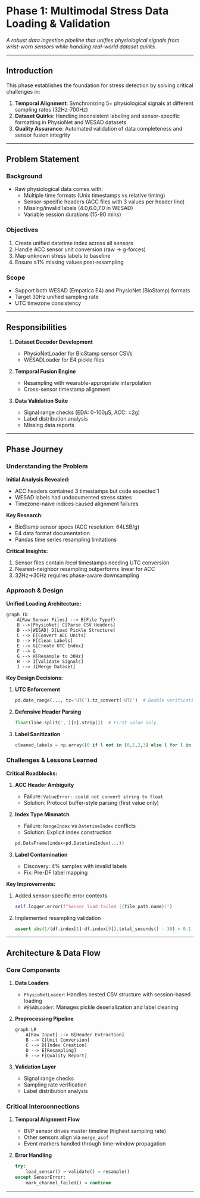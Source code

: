 # Phase 1: Multimodal Stress Data Loading & Validation

_A robust data ingestion pipeline that unifies physiological signals from wrist-worn sensors while handling real-world dataset quirks._

---

## Introduction

This phase establishes the foundation for stress detection by solving critical challenges in:
1. **Temporal Alignment**: Synchronizing 5+ physiological signals at different sampling rates (32Hz-700Hz)
2. **Dataset Quirks**: Handling inconsistent labeling and sensor-specific formatting in PhysioNet and WESAD datasets
3. **Quality Assurance**: Automated validation of data completeness and sensor fusion integrity

---

## Problem Statement

### Background
- Raw physiological data comes with:
  - Multiple time formats (Unix timestamps vs relative timing)
  - Sensor-specific headers (ACC files with 3 values per header line)
  - Missing/invalid labels (4.0,6.0,7.0 in WESAD)
  - Variable session durations (15-90 mins)

### Objectives
1. Create unified datetime index across all sensors
2. Handle ACC sensor unit conversion (raw → g-forces)
3. Map unknown stress labels to baseline
4. Ensure ≤1% missing values post-resampling

### Scope
- Support both WESAD (Empatica E4) and PhysioNet (BioStamp) formats
- Target 30Hz unified sampling rate
- UTC timezone consistency

---

## Responsibilities

1. **Dataset Decoder Development**
   - PhysioNetLoader for BioStamp sensor CSVs
   - WESADLoader for E4 pickle files
   
2. **Temporal Fusion Engine**
   - Resampling with wearable-appropriate interpolation
   - Cross-sensor timestamp alignment

3. **Data Validation Suite**
   - Signal range checks (EDA: 0-100μS, ACC: ±2g)
   - Label distribution analysis
   - Missing data reports

---

## Phase Journey

### Understanding the Problem

**Initial Analysis Revealed:**
- ACC headers contained 3 timestamps but code expected 1
- WESAD labels had undocumented stress states
- Timezone-naive indices caused alignment failures

**Key Research:**
- BioStamp sensor specs (ACC resolution: 64LSB/g)
- E4 data format documentation
- Pandas time series resampling limitations

**Critical Insights:**
1. Sensor files contain _local_ timestamps needing UTC conversion
2. Nearest-neighbor resampling outperforms linear for ACC
3. 32Hz→30Hz requires phase-aware downsampling

### Approach & Design

**Unified Loading Architecture:**
```mermaid
graph TD
    A[Raw Sensor Files] --> B{File Type?}
    B -->|PhysioNet| C[Parse CSV Headers]
    B -->|WESAD| D[Load Pickle Structure]
    C --> E[Convert ACC Units]
    D --> F[Clean Labels]
    E --> G[Create UTC Index]
    F --> G
    G --> H[Resample to 30Hz]
    H --> I[Validate Signals]
    I --> J[Merge Dataset]
```

**Key Design Decisions:**
1. **UTC Enforcement**
   ```python
   pd.date_range(..., tz='UTC').tz_convert('UTC')  # Double verification
   ```
2. **Defensive Header Parsing**
   ```python
   float(line.split(',')[0].strip())  # First value only
   ```
3. **Label Sanitization**
   ```python
   cleaned_labels = np.array([0 if l not in [0,1,2,3] else l for l in labels])
   ```

### Challenges & Lessons Learned

**Critical Roadblocks:**
1. **ACC Header Ambiguity**
   - Failure: `ValueError: could not convert string to float`
   - Solution: Protocol buffer-style parsing (first value only)

2. **Index Type Mismatch**
   - Failure: `RangeIndex` vs `DatetimeIndex` conflicts
   - Solution: Explicit index construction
   ```python
   pd.DataFrame(index=pd.DatetimeIndex(...))
   ```

3. **Label Contamination**
   - Discovery: 4% samples with invalid labels
   - Fix: Pre-DF label mapping

**Key Improvements:**
1. Added sensor-specific error contexts
   ```python
   self.logger.error(f"Sensor load failed ({file_path.name})")
   ```
2. Implemented resampling validation
   ```python
   assert abs(1/(df.index[1]-df.index[0]).total_seconds() - 30) < 0.1
   ```

---

## Architecture & Data Flow

### Core Components

1. **Data Loaders**
   - `PhysioNetLoader`: Handles nested CSV structure with session-based loading
   - `WESADLoader`: Manages pickle deserialization and label cleaning

2. **Preprocessing Pipeline**
   ```mermaid
   graph LR
       A[Raw Input] --> B[Header Extraction]
       B --> C[Unit Conversion]
       C --> D[Index Creation]
       D --> E[Resampling]
       E --> F[Quality Report]
   ```

3. **Validation Layer**
   - Signal range checks
   - Sampling rate verification
   - Label distribution analysis

### Critical Interconnections

1. **Temporal Alignment Flow**
   - BVP sensor drives master timeline (highest sampling rate)
   - Other sensors align via `merge_asof`
   - Event markers handled through time-window propagation

2. **Error Handling**
   ```python
   try:
       load_sensor() → validate() → resample()
   except SensorError:
       mark_channel_failed() → continue
   ```

---
